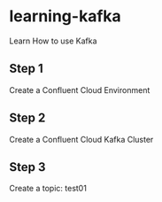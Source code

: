 # learning-kafka
Learn How to use Kafka


## Step 1
Create a Confluent Cloud Environment

## Step 2
Create a Confluent Cloud Kafka Cluster

## Step 3
Create a topic: test01
